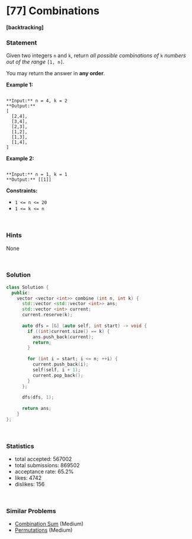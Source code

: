 # [77] Combinations

**[backtracking]**

### Statement

Given two integers `n` and `k`, return *all possible combinations of* `k` *numbers out of the range* `[1, n]`.

You may return the answer in **any order**.


**Example 1:**

```

**Input:** n = 4, k = 2
**Output:**
[
  [2,4],
  [3,4],
  [2,3],
  [1,2],
  [1,3],
  [1,4],
]

```

**Example 2:**

```

**Input:** n = 1, k = 1
**Output:** [[1]]

```

**Constraints:**
* `1 <= n <= 20`
* `1 <= k <= n`


<br>

### Hints

None

<br>

### Solution

```cpp
class Solution {
  public:
    vector <vector <int>> combine (int n, int k) {
      std::vector <std::vector <int>> ans;
      std::vector <int> current;
      current.reserve(k);
      
      auto dfs = [&] (auto self, int start) -> void {
        if ((int)current.size() == k) {
          ans.push_back(current);
          return;
        }
        
        for (int i = start; i <= n; ++i) {
          current.push_back(i);
          self(self, i + 1);
          current.pop_back();
        }
      };
      
      dfs(dfs, 1);
      
      return ans;
    }
};
```

<br>

### Statistics

- total accepted: 567002
- total submissions: 869502
- acceptance rate: 65.2%
- likes: 4742
- dislikes: 156

<br>

### Similar Problems

- [Combination Sum](https://leetcode.com/problems/combination-sum) (Medium)
- [Permutations](https://leetcode.com/problems/permutations) (Medium)
